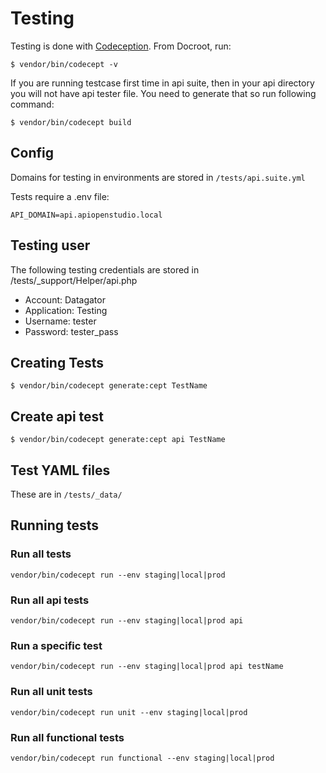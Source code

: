 Testing
=======

Testing is done with [Codeception](http://codeception.com/).
From Docroot, run:

```$ vendor/bin/codecept -v```

If you are running testcase first time in api suite, then in your api directory you will not have api tester file. You need to generate that so run following command:

```$ vendor/bin/codecept build```

Config
------

Domains for testing in environments are stored in ```/tests/api.suite.yml```

Tests require a .env file:

    API_DOMAIN=api.apiopenstudio.local

Testing user
------------

The following testing credentials  are stored in /tests/_support/Helper/api.php

* Account: Datagator
* Application: Testing
* Username: tester
* Password: tester_pass

Creating Tests
--------------

```$ vendor/bin/codecept generate:cept TestName```

Create api test
---------------

```$ vendor/bin/codecept generate:cept api TestName```

Test YAML files
---------------

These are in ```/tests/_data/```

Running tests
-------------

### Run all tests

```vendor/bin/codecept run --env staging|local|prod```

### Run all api tests

```vendor/bin/codecept run --env staging|local|prod api```

### Run a specific test

```vendor/bin/codecept run --env staging|local|prod api testName```

### Run all unit tests

```vendor/bin/codecept run unit --env staging|local|prod```

### Run all functional tests

```vendor/bin/codecept run functional --env staging|local|prod```
